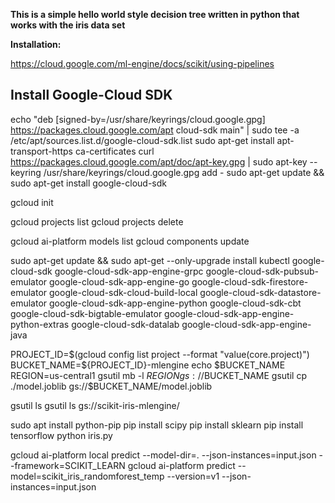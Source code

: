 **This is a simple hello world style decision tree written in python that works with the iris data set**

**Installation:**

https://cloud.google.com/ml-engine/docs/scikit/using-pipelines

Install Google-Cloud SDK
-------------------------
echo "deb [signed-by=/usr/share/keyrings/cloud.google.gpg] https://packages.cloud.google.com/apt cloud-sdk main" | sudo tee -a /etc/apt/sources.list.d/google-cloud-sdk.list
sudo apt-get install apt-transport-https ca-certificates
curl https://packages.cloud.google.com/apt/doc/apt-key.gpg | sudo apt-key --keyring /usr/share/keyrings/cloud.google.gpg add -
sudo apt-get update && sudo apt-get install google-cloud-sdk


gcloud init

gcloud projects list
gcloud projects delete <ProjectID>

gcloud ai-platform models list
gcloud components update

sudo apt-get update && sudo apt-get --only-upgrade install kubectl google-cloud-sdk google-cloud-sdk-app-engine-grpc google-cloud-sdk-pubsub-emulator google-cloud-sdk-app-engine-go google-cloud-sdk-firestore-emulator google-cloud-sdk-cloud-build-local google-cloud-sdk-datastore-emulator google-cloud-sdk-app-engine-python google-cloud-sdk-cbt google-cloud-sdk-bigtable-emulator google-cloud-sdk-app-engine-python-extras google-cloud-sdk-datalab google-cloud-sdk-app-engine-java

PROJECT_ID=$(gcloud config list project --format "value(core.project)")
BUCKET_NAME=${PROJECT_ID}-mlengine
echo $BUCKET_NAME
REGION=us-central1
gsutil mb -l $REGION gs://$BUCKET_NAME
gsutil cp ./model.joblib gs://$BUCKET_NAME/model.joblib

gsutil ls
gsutil ls gs://scikit-iris-mlengine/



sudo apt install python-pip
pip install scipy
pip install sklearn
pip install tensorflow
python iris.py

gcloud ai-platform local predict --model-dir=. --json-instances=input.json --framework=SCIKIT_LEARN
gcloud ai-platform predict --model=scikit_iris_randomforest_temp --version=v1 --json-instances=input.json
